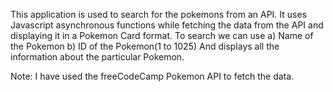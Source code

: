 This application is used to search for the pokemons from an API.
It uses Javascript asynchronous functions while fetching the data from the API and displaying it in a Pokemon Card format.
To search we can use 
  a) Name of the Pokemon
  b) ID of the Pokemon(1 to 1025)
And displays all the information about the particular Pokemon.

Note: I have used the freeCodeCamp Pokemon API to fetch the data.
